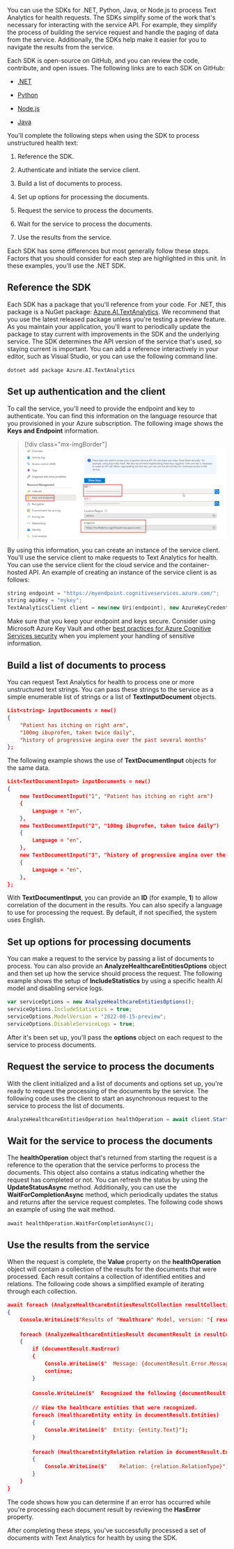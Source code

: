 You can use the SDKs for .NET, Python, Java, or Node.js to process Text Analytics for health requests. The SDKs simplify some of the work that's necessary for interacting with the service API. For example, they simplify the process of building the service request and handle the paging of data from the service. Additionally, the SDKs help make it easier for you to navigate the results from the service.

Each SDK is open-source on GitHub, and you can review the code, contribute, and open issues. The following links are to each SDK on GitHub:

- [.NET](https://github.com/Azure/azure-sdk-for-net/tree/main/sdk/textanalytics/Azure.AI.TextAnalytics/?azure-portal=true)

- [Python](https://github.com/Azure/azure-sdk-for-python/tree/main/sdk/textanalytics/azure-ai-textanalytics/?azure-portal=true)

- [Node.js](https://github.com/Azure/azure-sdk-for-js/tree/main/sdk/textanalytics/ai-text-analytics/?azure-portal=true)

- [Java](https://github.com/Azure/azure-sdk-for-java/tree/main/sdk/textanalytics/azure-ai-textanalytics/?azure-portal=true)

You'll complete the following steps when using the SDK to process unstructured health text:

1. Reference the SDK.

1. Authenticate and initiate the service client.

1. Build a list of documents to process.

1. Set up options for processing the documents.

1. Request the service to process the documents.

1. Wait for the service to process the documents.

1. Use the results from the service.

Each SDK has some differences but most generally follow these steps. Factors that you should consider for each step are highlighted in this unit. In these examples, you'll use the .NET SDK.

## Reference the SDK

Each SDK has a package that you'll reference from your code. For .NET, this package is a NuGet package: [Azure.AI.TextAnalytics](https://www.nuget.org/packages/Azure.AI.TextAnalytics/5.2.0/?azure-portal=true). We recommend that you use the latest released package unless you're testing a preview feature. As you maintain your application, you'll want to periodically update the package to stay current with improvements in the SDK and the underlying service. The SDK determines the API version of the service that's used, so staying current is important. You can add a reference interactively in your editor, such as Visual Studio, or you can use the following command line.

`dotnet add package Azure.AI.TextAnalytics`

## Set up authentication and the client

To call the service, you'll need to provide the endpoint and key to authenticate. You can find this information on the language resource that you provisioned in your Azure subscription. The following image shows the **Keys and Endpoint** information.

> [!div class="mx-imgBorder"]
> [![Screenshot of the Keys and Endpoint page with the key and endpoint values filled in.](../media/keys.png)](../media/keys.png#lightbox)

By using this information, you can create an instance of the service client. You'll use the service client to make requests to Text Analytics for health. You can use the service client for the cloud service and the container-hosted API. An example of creating an instance of the service client is as follows:

```cpp
string endpoint = "https://myendpoint.cognitiveservices.azure.com/";
string apiKey = "mykey";
TextAnalyticsClient client = new(new Uri(endpoint), new AzureKeyCredential(apiKey));
```

Make sure that you keep your endpoint and keys secure. Consider using Microsoft Azure Key Vault and other [best practices for Azure Cognitive Services security](/azure/cognitive-services/security-features/?azure-portal=true) when you implement your handling of sensitive information.

## Build a list of documents to process

You can request Text Analytics for health to process one or more unstructured text strings. You can pass these strings to the service as a simple enumerable list of strings or a list of **TextInputDocument** objects.

```json
List<string> inputDocuments = new()
{
    "Patient has itching on right arm",
    "100mg ibuprofen, taken twice daily",
    "history of progressive angina over the past several months"
};
```

The following example shows the use of **TextDocumentInput** objects for the same data.

```json
List<TextDocumentInput> inputDocuments = new()
{
    new TextDocumentInput("1", "Patient has itching on right arm")
    {
        Language = "en",
    },
    new TextDocumentInput("2", "100mg ibuprofen, taken twice daily")
    {
        Language = "en",
    },
    new TextDocumentInput("3", "history of progressive angina over the past several months")
    {
        Language = "en",
    },
};
```

With **TextDocumentInput**, you can provide an **ID** (for example, **1**) to allow correlation of the document in the results. You can also specify a language to use for processing the request. By default, if not specified, the system uses English.

## Set up options for processing documents

You can make a request to the service by passing a list of documents to process. You can also provide an **AnalyzeHealthcareEntitiesOptions** object and then set up how the service should process the request. The following example shows the setup of **IncludeStatistics** by using a specific health AI model and disabling service logs.

```js
var serviceOptions = new AnalyzeHealthcareEntitiesOptions();
serviceOptions.IncludeStatistics = true;
serviceOptions.ModelVersion = "2022-08-15-preview";
serviceOptions.DisableServiceLogs = true;
```

After it's been set up, you'll pass the **options** object on each request to the service to process documents.

## Request the service to process the documents

With the client initialized and a list of documents and options set up, you're ready to request the processing of the documents by the service. The following code uses the client to start an asynchronous request to the service to process the list of documents.

```js
AnalyzeHealthcareEntitiesOperation healthOperation = await client.StartAnalyzeHealthcareEntitiesAsync(documentBatch, null, serviceOptions);
```

## Wait for the service to process the documents

The **healthOperation** object that's returned from starting the request is a reference to the operation that the service performs to process the documents. This object also contains a status indicating whether the request has completed or not. You can refresh the status by using the **UpdateStatusAsync** method. Additionally, you can use the **WaitForCompletionAsync** method, which periodically updates the status and returns after the service request completes. The following code shows an example of using the wait method.

`await healthOperation.WaitForCompletionAsync();`

## Use the results from the service

When the request is complete, the **Value** property on the **healthOperation** object will contain a collection of the results for the documents that were processed. Each result contains a collection of identified entities and relations. The following code shows a simplified example of iterating through each collection.

```json
await foreach (AnalyzeHealthcareEntitiesResultCollection resultCollection in healthOperation.Value)
{
    Console.WriteLine($"Results of "Healthcare" Model, version: "{ resultCollection.ModelVersion}"");

    foreach (AnalyzeHealthcareEntitiesResult documentResult in resultCollection)
    {
        if (documentResult.HasError)
        {
            Console.WriteLine($"  Message: {documentResult.Error.Message}");
            continue;
        }

        Console.WriteLine($"  Recognized the following {documentResult.Entities.Count} healthcare entities:");

        // View the healthcare entities that were recognized.
        foreach (HealthcareEntity entity in documentResult.Entities)
        {
            Console.WriteLine($"  Entity: {entity.Text}");
        }

        foreach (HealthcareEntityRelation relation in documentResult.EntityRelations)
        {
            Console.WriteLine($"    Relation: {relation.RelationType}");
        }
    }
}
```

The code shows how you can determine if an error has occurred while you're processing each document result by reviewing the **HasError** property.

After completing these steps, you've successfully processed a set of documents with Text Analytics for health by using the SDK.
